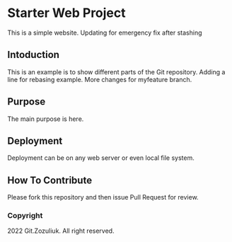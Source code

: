 # Starter Web Project

This is a simple website.
Updating for emergency fix after stashing

## Intoduction

This is an example is to show different parts of the Git repository.
Adding a line for rebasing example.
More changes for myfeature branch.

## Purpose

The main purpose is here.

## Deployment

Deployment can be on any web server or even local file system.

## How To Contribute

Please fork this repository and then issue Pull Request for review.

### Copyright

2022 Git.Zozuliuk. All right reserved.
